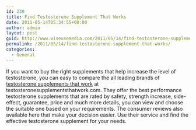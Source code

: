 ```yaml
---
id: 230
title: Find Testosterone Supplement That Works
date: 2011-05-14T05:34:55+00:00
author: admin
layout: post
guid: http://www.wiseusemedia.com/2011/05/14/find-testosterone-supplement-that-works/
permalink: /2011/05/14/find-testosterone-supplement-that-works/
categories:
  - General
---
```

If you want to buy the right supplements that help increase the level of testosterone, you can easy to compare the all leading brands of [testosterone supplements that work](http://testosteronesupplementsthatwork.com/) at testosteronesupplementsthatwork.com. They offer the best performance testosterone supplements that are rated by safety, strength increase, side-effect, guarantee, price and much more details, you can view and choose the suitable one based on your requirements. The consumer reviews also available here that make your decision easier. Use their service and find the effective testosterone supplement for your needs.